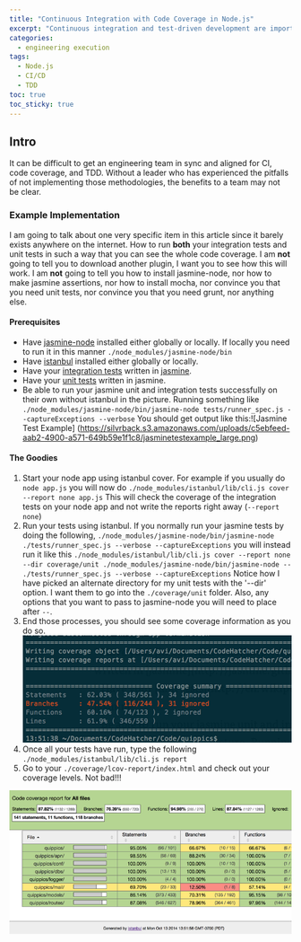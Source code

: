 ```yaml
---
title: "Continuous Integration with Code Coverage in Node.js" 
excerpt: "Continuous integration and test-driven development are important strategies for any engineering team that wants to be efficient."
categories:
  - engineering execution
tags:
  - Node.js
  - CI/CD
  - TDD
toc: true
toc_sticky: true
---
```

## Intro

It can be difficult to get an engineering team in sync and aligned for CI, code coverage, and TDD. Without a leader who has experienced the pitfalls of not implementing those methodologies, the benefits to a team may not be clear.

### Example Implementation

I am going to talk about one very specific item in this article since it barely exists anywhere on the internet. How to run **both** your integration tests and unit tests in such a way that you can see the whole code coverage.
I am **not** going to tell you to download another plugin, I want you to see how this will work.
I am **not** going to tell you how to install jasmine-node, nor how to make jasmine assertions, nor how to install mocha, nor convince you that you need unit tests, nor convince you that you need grunt, nor anything else.

#### Prerequisites
* Have [jasmine-node](https://github.com/mhevery/jasmine-node) installed either globally or locally. If locally you need to run it in this manner `./node_modules/jasmine-node/bin`
* Have [istanbul](https://www.npmjs.org/package/istanbul) installed either globally or locally.
* Have your [integration tests](http://en.wikipedia.org/wiki/Integration_testing) written in [jasmine](http://jasmine.github.io/).
* Have your [unit tests](http://en.wikipedia.org/wiki/Unit_testing) written in jasmine.
* Be able to run your jasmine unit and integration tests successfully on their own without istanbul in the picture. Running something like  `./node_modules/jasmine-node/bin/jasmine-node tests/runner_spec.js --captureExceptions --verbose` 
You should get output like this:![Jasmine Test Example] (https://silvrback.s3.amazonaws.com/uploads/c5ebfeed-aab2-4900-a571-649b59e1f1c8/jasminetestexample_large.png)


#### The Goodies
1. Start your node app using istanbul cover. For example if you usually do `node app.js` you will now do `./node_modules/istanbul/lib/cli.js cover --report none app.js` This will check the coverage of the integration tests on your node app and not write the reports right away (`--report none`)
2. Run your tests using istanbul. If you normally run your jasmine tests by doing the following, `./node_modules/jasmine-node/bin/jasmine-node ./tests/runner_spec.js --verbose --captureExceptions` you will instead run it like this `./node_modules/istanbul/lib/cli.js cover --report none --dir coverage/unit ./node_modules/jasmine-node/bin/jasmine-node -- ./tests/runner_spec.js --verbose --captureExceptions`
Notice how I have picked an alternate directory for my unit tests with the '--dir' option. I want them to go into the `./coverage/unit` folder. Also, any options that you want to pass to jasmine-node you will need to place after `--`. 
3. End those processes, you should see some coverage information as you do so.
![Code Coverage Process End](/assets/posts/migrated-codehatcher-blog/codecoverageunittests_large.png)
4. Once all your tests have run, type the following `./node_modules/istanbul/lib/cli.js report`
5. Go to your `./coverage/lcov-report/index.html` and check out your coverage levels. Not bad!!! 

![Code Coverage Full](/assets/posts/migrated-codehatcher-blog/codecoveragefullinfo_large.png)